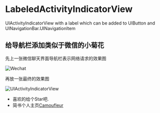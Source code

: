 # LabeledActivityIndicatorView
UIActivityIndicatorView with a label which can be added to UIButton and UINavigationBar.UINavigationItem

## 给导航栏添加类似于微信的小菊花

先上一张微信聊天界面导航栏表示网络请求的效果图

![Wechat](https://github.com/camoufleur/LabeledActivityIndicatorView/blob/master/Images/weChat.png?raw=true)

再放一张最终的效果图

![UIActivityIndicatorView](https://github.com/camoufleur/LabeledActivityIndicatorView/blob/master/Images/Demo.gif?raw=true)
		
- 喜欢的给个Star吧.
- 简书个人主页[Camoufleur](http://www.jianshu.com/u/5eb32816c254)